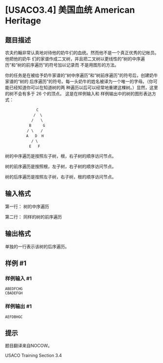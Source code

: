 # [USACO3.4] 美国血统 American Heritage

## 题目描述

农夫约翰非常认真地对待他的奶牛们的血统。然而他不是一个真正优秀的记帐员。他把他的奶牛 们的家谱作成二叉树，并且把二叉树以更线性的“树的中序遍历”和“树的前序遍历”的符号加以记录而 不是用图形的方法。

你的任务是在被给予奶牛家谱的“树中序遍历”和“树前序遍历”的符号后，创建奶牛家谱的“树的 后序遍历”的符号。每一头奶牛的姓名被译为一个唯一的字母。（你可能已经知道你可以在知道树的两 种遍历以后可以经常地重建这棵树。）显然，这里的树不会有多于 26 个的顶点。  这是在样例输入和 样例输出中的树的图形表达方式：


```
　　　　　　　　 C
　　　　　　   /  \
　　　　　　  /　　\
　　　　　　 B　　  G
　　　　　　/ \　　/
　　　　   A   D  H
　　　　　　  / \
　　　　　　 E   F

```

树的中序遍历是按照左子树，根，右子树的顺序访问节点。

树的前序遍历是按照根，左子树，右子树的顺序访问节点。

树的后序遍历是按照左子树，右子树，根的顺序访问节点。


## 输入格式

第一行： 树的中序遍历

第二行： 同样的树的前序遍历


## 输出格式

单独的一行表示该树的后序遍历。


## 样例 #1

### 样例输入 #1
```
ABEDFCHG
CBADEFGH
```

### 样例输出 #1

```
AEFDBHGC
```

## 提示

题目翻译来自NOCOW。

USACO Training Section 3.4

